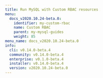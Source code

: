 ```yaml
---
title: Run MySQL with Custom RBAC resources
menu:
  docs_v2020.10.24-beta.0:
    identifier: my-custom-rbac
    name: Custom RBAC
    parent: my-mysql-guides
    weight: 85
menu_name: docs_v2020.10.24-beta.0
info:
  cli: v0.14.0-beta.4
  community: v0.14.0-beta.4
  enterprise: v0.1.0-beta.4
  installer: v0.14.0-beta.4
  version: v2020.10.24-beta.0
---
```


